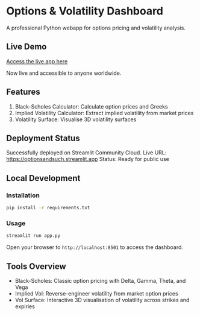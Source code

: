 # Options & Volatility Dashboard

A professional Python webapp for options pricing and volatility analysis.

## Live Demo

[Access the live app here](https://optionsandsuch.streamlit.app)

Now live and accessible to anyone worldwide.

## Features

1. Black-Scholes Calculator: Calculate option prices and Greeks
2. Implied Volatility Calculator: Extract implied volatility from market prices
3. Volatility Surface: Visualise 3D volatility surfaces

## Deployment Status

Successfully deployed on Streamlit Community Cloud.
Live URL: https://optionsandsuch.streamlit.app
Status: Ready for public use

## Local Development

### Installation

```bash
pip install -r requirements.txt
```

### Usage

```bash
streamlit run app.py
```

Open your browser to `http://localhost:8501` to access the dashboard.

## Tools Overview

- Black-Scholes: Classic option pricing with Delta, Gamma, Theta, and Vega
- Implied Vol: Reverse-engineer volatility from market option prices
- Vol Surface: Interactive 3D visualisation of volatility across strikes and expiries